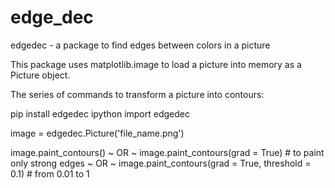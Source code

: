 # edge_dec

edgedec - a package to find edges between colors in a picture

This package uses matplotlib.image to load a picture into memory as a Picture object.

The series of commands to transform a picture into contours:

pip install edgedec
ipython
import edgedec

image = edgedec.Picture('file_name.png')

image.paint_contours()
~ OR ~
image.paint_contours(grad = True) # to paint only strong edges
~ OR ~
image.paint_contours(grad = True, threshold = 0.1) # from 0.01 to 1

